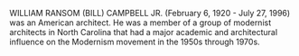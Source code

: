 WILLIAM RANSOM (BILL) CAMPBELL JR. (February 6, 1920 - July 27, 1996) was an American architect. He was a member of a group of modernist architects in North Carolina that had a major academic and architectural influence on the Modernism movement in the 1950s through 1970s.
